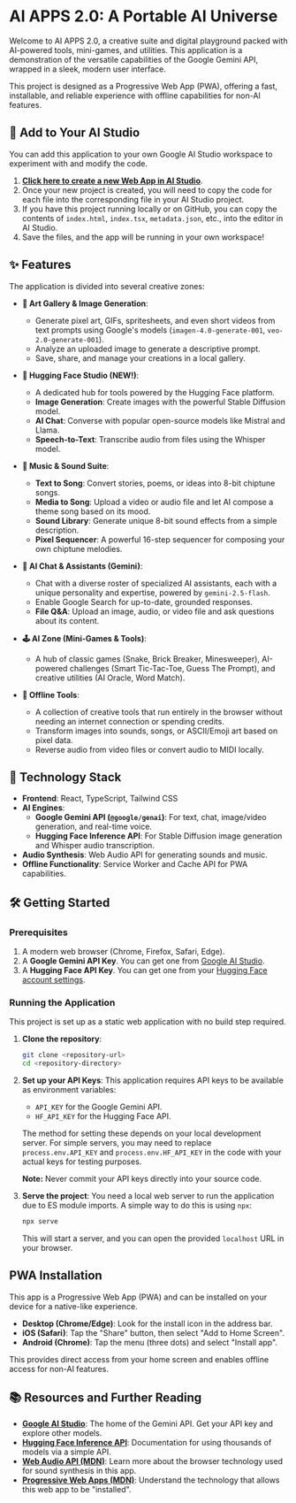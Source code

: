 # AI APPS 2.0: A Portable AI Universe

Welcome to AI APPS 2.0, a creative suite and digital playground packed with AI-powered tools, mini-games, and utilities. This application is a demonstration of the versatile capabilities of the Google Gemini API, wrapped in a sleek, modern user interface.

This project is designed as a Progressive Web App (PWA), offering a fast, installable, and reliable experience with offline capabilities for non-AI features.

## 🚀 Add to Your AI Studio

You can add this application to your own Google AI Studio workspace to experiment with and modify the code.

1.  **[Click here to create a new Web App in AI Studio](https://ai.studio/apps/drive/1ZUvKzXmjQsWfc9tu75v2YlbyPBn_j2vV)**.
2.  Once your new project is created, you will need to copy the code for each file into the corresponding file in your AI Studio project.
3.  If you have this project running locally or on GitHub, you can copy the contents of `index.html`, `index.tsx`, `metadata.json`, etc., into the editor in AI Studio.
4.  Save the files, and the app will be running in your own workspace!

## ✨ Features

The application is divided into several creative zones:

*   **🎨 Art Gallery & Image Generation**:
    *   Generate pixel art, GIFs, spritesheets, and even short videos from text prompts using Google's models (`imagen-4.0-generate-001`, `veo-2.0-generate-001`).
    *   Analyze an uploaded image to generate a descriptive prompt.
    *   Save, share, and manage your creations in a local gallery.

*   **🤗 Hugging Face Studio (NEW!)**:
    *   A dedicated hub for tools powered by the Hugging Face platform.
    *   **Image Generation**: Create images with the powerful Stable Diffusion model.
    *   **AI Chat**: Converse with popular open-source models like Mistral and Llama.
    *   **Speech-to-Text**: Transcribe audio from files using the Whisper model.

*   **🎵 Music & Sound Suite**:
    *   **Text to Song**: Convert stories, poems, or ideas into 8-bit chiptune songs.
    *   **Media to Song**: Upload a video or audio file and let AI compose a theme song based on its mood.
    *   **Sound Library**: Generate unique 8-bit sound effects from a simple description.
    *   **Pixel Sequencer**: A powerful 16-step sequencer for composing your own chiptune melodies.

*   **💬 AI Chat & Assistants (Gemini)**:
    *   Chat with a diverse roster of specialized AI assistants, each with a unique personality and expertise, powered by `gemini-2.5-flash`.
    *   Enable Google Search for up-to-date, grounded responses.
    *   **File Q&A**: Upload an image, audio, or video file and ask questions about its content.

*   **🕹️ AI Zone (Mini-Games & Tools)**:
    *   A hub of classic games (Snake, Brick Breaker, Minesweeper), AI-powered challenges (Smart Tic-Tac-Toe, Guess The Prompt), and creative utilities (AI Oracle, Word Match).

*   **🔧 Offline Tools**:
    *   A collection of creative tools that run entirely in the browser without needing an internet connection or spending credits.
    *   Transform images into sounds, songs, or ASCII/Emoji art based on pixel data.
    *   Reverse audio from video files or convert audio to MIDI locally.

## 🚀 Technology Stack

*   **Frontend**: React, TypeScript, Tailwind CSS
*   **AI Engines**:
    *   **Google Gemini API (`@google/genai`)**: For text, chat, image/video generation, and real-time voice.
    *   **Hugging Face Inference API**: For Stable Diffusion image generation and Whisper audio transcription.
*   **Audio Synthesis**: Web Audio API for generating sounds and music.
*   **Offline Functionality**: Service Worker and Cache API for PWA capabilities.

## 🛠️ Getting Started

### Prerequisites

1.  A modern web browser (Chrome, Firefox, Safari, Edge).
2.  A **Google Gemini API Key**. You can get one from [Google AI Studio](https://aistudio.google.com/app/apikey).
3.  A **Hugging Face API Key**. You can get one from your [Hugging Face account settings](https://huggingface.co/settings/tokens).

### Running the Application

This project is set up as a static web application with no build step required.

1.  **Clone the repository**:
    ```bash
    git clone <repository-url>
    cd <repository-directory>
    ```

2.  **Set up your API Keys**:
    This application requires API keys to be available as environment variables:
    *   `API_KEY` for the Google Gemini API.
    *   `HF_API_KEY` for the Hugging Face API.

    The method for setting these depends on your local development server. For simple servers, you may need to replace `process.env.API_KEY` and `process.env.HF_API_KEY` in the code with your actual keys for testing purposes.

    **Note:** Never commit your API keys directly into your source code.

3.  **Serve the project**:
    You need a local web server to run the application due to ES module imports. A simple way to do this is using `npx`:
    ```bash
    npx serve
    ```
    This will start a server, and you can open the provided `localhost` URL in your browser.

## PWA Installation

This app is a Progressive Web App (PWA) and can be installed on your device for a native-like experience.

*   **Desktop (Chrome/Edge)**: Look for the install icon in the address bar.
*   **iOS (Safari)**: Tap the "Share" button, then select "Add to Home Screen".
*   **Android (Chrome)**: Tap the menu (three dots) and select "Install app".

This provides direct access from your home screen and enables offline access for non-AI features.

## 📚 Resources and Further Reading

*   **[Google AI Studio](https://aistudio.google.com/)**: The home of the Gemini API. Get your API key and explore other models.
*   **[Hugging Face Inference API](https://huggingface.co/docs/api-inference/index)**: Documentation for using thousands of models via a simple API.
*   **[Web Audio API (MDN)](https://developer.mozilla.org/en-US/docs/Web/API/Web_Audio_API)**: Learn more about the browser technology used for sound synthesis in this app.
*   **[Progressive Web Apps (MDN)](https://developer.mozilla.org/en-US/docs/Web/Progressive_web_apps)**: Understand the technology that allows this web app to be "installed".